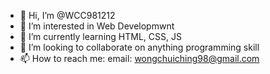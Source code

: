 - 👋 Hi, I’m @WCC981212
- 👀 I’m interested in Web Developmwnt
- 🌱 I’m currently learning HTML, CSS, JS
- 💞️ I’m looking to collaborate on anything programming skill
- 📫 How to reach me:
email: wongchuiching98@gmail.com

<!---
WCC981212/WCC981212 is a ✨ special ✨ repository because its `README.md` (this file) appears on your GitHub profile.
You can click the Preview link to take a look at your changes.
--->
